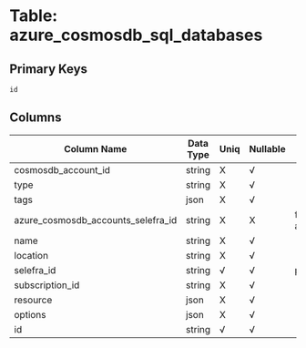 # Table: azure_cosmosdb_sql_databases

## Primary Keys 

```
id
```


## Columns 

|  Column Name   |  Data Type  | Uniq | Nullable | Description | 
|  ----  | ----  | ----  | ----  | ---- | 
| cosmosdb_account_id | string | X | √ |  | 
| type | string | X | √ |  | 
| tags | json | X | √ |  | 
| azure_cosmosdb_accounts_selefra_id | string | X | X | fk to azure_cosmosdb_accounts.selefra_id | 
| name | string | X | √ |  | 
| location | string | X | √ |  | 
| selefra_id | string | √ | √ | primary keys value md5 | 
| subscription_id | string | X | √ |  | 
| resource | json | X | √ |  | 
| options | json | X | √ |  | 
| id | string | √ | √ |  | 


